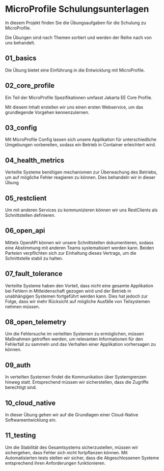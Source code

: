 # MicroProfile Schulungsunterlagen

In diesem Projekt finden Sie die Übungsaufgaben für die Schulung zu MicroProfile. 

Die Übungen sind nach Themen sortiert und werden der Reihe nach von uns behandelt. 

## 01_basics

Die Übung bietet eine Einführung in die Entwicklung mit MicroProfile.

## 02_core_profile

Ein Teil der MicroProfile Spezifikationen umfasst Jakarta EE Core Profile. 

Mit diesem Inhalt erstellen wir uns einen ersten Webservice, um das grundlegende Vorgehen kennenzulernen.

## 03_config

Mit MicroProfile Config lassen sich unsere Applikation für unterschiedliche Umgebungen 
vorbereiten, sodass ein Betrieb in Container erleichtert wird. 

## 04_health_metrics

Verteilte Systeme benötigen mechanismen zur Überwachung des Betriebs, 
um auf mögliche Fehler reagieren zu können. Dies behandeln wir in dieser Übung

## 05_restclient

Um mit anderen Services zu kommunizieren können wir uns RestClients als Schnittstellen definieren.

## 06_open_api

Mittels OpenAPI können wir unsere Schnittstellen dokumentieren, sodass eine Abstimmung
mit anderen Teams systematisiert werden kann. Beiden Parteien verpflichten sich zur Einhaltung 
dieses Vertrags, um die Schnittstelle stabil zu halten. 

## 07_fault_tolerance

Verteilte Systeme haben den Vorteil, dass nicht eine gesamte Applikation bei Fehlern in Mitleidenschaft
gezogen wird und der Betrieb in unabhängigen Systemen fortgeführt werden kann. 
Dies hat jedoch zur Folge, dass wir mehr Rücksicht auf mögliche Ausfälle von Teilsystemen 
nehmen müssen. 

## 08_open_telemetry

Um die Fehlersuche im verteilten Systemen zu ermöglichen, müssen Maßnahmen getroffen werden, 
um relevanten Informationen für den Fehlerfall zu sammeln und das Verhalten einer 
Applikation vorhersagen zu können. 

## 09_auth

In verteilten Systemen findet die Kommunikation über Systemgrenzen hinweg statt. Entsprechend müssen
wir sicherstellen, dass die Zugriffe berechtigt sind. 

## 10_cloud_native

In dieser Übung gehen wir auf die Grundlagen einer Cloud-Native Softwareentwicklung ein. 

## 11_testing

Um die Stabilität des Gesamtsystems sicherzustellen, müssen wir sichergehen, dass Fehler sich nicht fortpflanzen 
können. Mit Automatisierten tests stellen wir sicher, dass die Abgeschlossenen Systeme
entsprechend ihren Anforderungen funktionieren. 